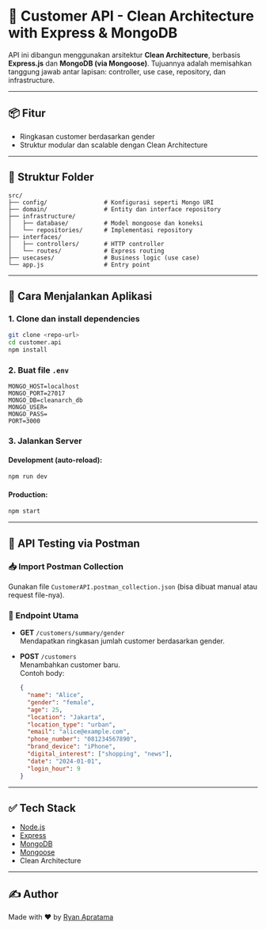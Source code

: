 # 🧱 Customer API - Clean Architecture with Express & MongoDB

API ini dibangun menggunakan arsitektur **Clean Architecture**, berbasis **Express.js** dan **MongoDB (via Mongoose)**. Tujuannya adalah memisahkan tanggung jawab antar lapisan: controller, use case, repository, dan infrastructure.

---

## 📦 Fitur

- Ringkasan customer berdasarkan gender
- Struktur modular dan scalable dengan Clean Architecture

---

## 📁 Struktur Folder

```
src/
├── config/                # Konfigurasi seperti Mongo URI
├── domain/                # Entity dan interface repository
├── infrastructure/
│   ├── database/          # Model mongoose dan koneksi
│   └── repositories/      # Implementasi repository
├── interfaces/
│   ├── controllers/       # HTTP controller
│   └── routes/            # Express routing
├── usecases/              # Business logic (use case)
└── app.js                 # Entry point
```

---

## 🚀 Cara Menjalankan Aplikasi

### 1. Clone dan install dependencies

```bash
git clone <repo-url>
cd customer.api
npm install
```

### 2. Buat file `.env`

```env
MONGO_HOST=localhost
MONGO_PORT=27017
MONGO_DB=cleanarch_db
MONGO_USER=
MONGO_PASS=
PORT=3000
```

### 3. Jalankan Server

#### Development (auto-reload):
```bash
npm run dev
```

#### Production:
```bash
npm start
```

---

## 🧪 API Testing via Postman

### 📥 Import Postman Collection

Gunakan file `CustomerAPI.postman_collection.json` (bisa dibuat manual atau request file-nya).

### 🔧 Endpoint Utama

- **GET** `/customers/summary/gender`  
  Mendapatkan ringkasan jumlah customer berdasarkan gender.

- **POST** `/customers`  
  Menambahkan customer baru.  
  Contoh body:
  ```json
  {
    "name": "Alice",
    "gender": "female",
    "age": 25,
    "location": "Jakarta",
    "location_type": "urban",
    "email": "alice@example.com",
    "phone_number": "081234567890",
    "brand_device": "iPhone",
    "digital_interest": ["shopping", "news"],
    "date": "2024-01-01",
    "login_hour": 9
  }
  ```

---

## ✅ Tech Stack

- [Node.js](https://nodejs.org/)
- [Express](https://expressjs.com/)
- [MongoDB](https://www.mongodb.com/)
- [Mongoose](https://mongoosejs.com/)
- Clean Architecture

---

## ✍️ Author

Made with ❤️ by [Ryan Apratama](https://github.com/ryanapratama)